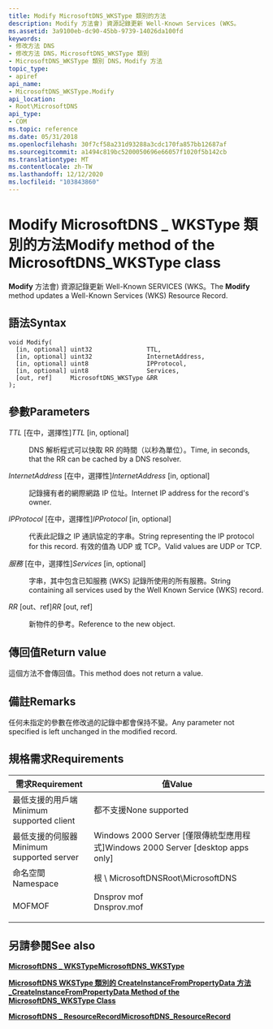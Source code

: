 ```yaml
---
title: Modify MicrosoftDNS_WKSType 類別的方法
description: Modify 方法會) 資源記錄更新 Well-Known Services (WKS。
ms.assetid: 3a9100eb-dc90-45bb-9739-14026da100fd
keywords:
- 修改方法 DNS
- 修改方法 DNS，MicrosoftDNS_WKSType 類別
- MicrosoftDNS_WKSType 類別 DNS，Modify 方法
topic_type:
- apiref
api_name:
- MicrosoftDNS_WKSType.Modify
api_location:
- Root\MicrosoftDNS
api_type:
- COM
ms.topic: reference
ms.date: 05/31/2018
ms.openlocfilehash: 30f7cf58a231d93288a3cdc170fa857bb12687af
ms.sourcegitcommit: a1494c819bc5200050696e66057f1020f5b142cb
ms.translationtype: MT
ms.contentlocale: zh-TW
ms.lasthandoff: 12/12/2020
ms.locfileid: "103843860"
---
```

# <a name="modify-method-of-the-microsoftdns_wkstype-class"></a><span data-ttu-id="ac519-106">Modify MicrosoftDNS \_ WKSType 類別的方法</span><span class="sxs-lookup"><span data-stu-id="ac519-106">Modify method of the MicrosoftDNS\_WKSType class</span></span>

<span data-ttu-id="ac519-107">**Modify** 方法會) 資源記錄更新 Well-Known SERVICES (WKS。</span><span class="sxs-lookup"><span data-stu-id="ac519-107">The **Modify** method updates a Well-Known Services (WKS) Resource Record.</span></span>

## <a name="syntax"></a><span data-ttu-id="ac519-108">語法</span><span class="sxs-lookup"><span data-stu-id="ac519-108">Syntax</span></span>


```mof
void Modify(
  [in, optional] uint32               TTL,
  [in, optional] uint32               InternetAddress,
  [in, optional] uint8                IPProtocol,
  [in, optional] uint8                Services,
  [out, ref]     MicrosoftDNS_WKSType &RR
);
```



## <a name="parameters"></a><span data-ttu-id="ac519-109">參數</span><span class="sxs-lookup"><span data-stu-id="ac519-109">Parameters</span></span>

<dl> <dt>

<span data-ttu-id="ac519-110">*TTL* \[在中，選擇性\]</span><span class="sxs-lookup"><span data-stu-id="ac519-110">*TTL* \[in, optional\]</span></span>
</dt> <dd>

<span data-ttu-id="ac519-111">DNS 解析程式可以快取 RR 的時間（以秒為單位）。</span><span class="sxs-lookup"><span data-stu-id="ac519-111">Time, in seconds, that the RR can be cached by a DNS resolver.</span></span>

</dd> <dt>

<span data-ttu-id="ac519-112">*InternetAddress* \[在中，選擇性\]</span><span class="sxs-lookup"><span data-stu-id="ac519-112">*InternetAddress* \[in, optional\]</span></span>
</dt> <dd>

<span data-ttu-id="ac519-113">記錄擁有者的網際網路 IP 位址。</span><span class="sxs-lookup"><span data-stu-id="ac519-113">Internet IP address for the record's owner.</span></span>

</dd> <dt>

<span data-ttu-id="ac519-114">*IPProtocol* \[在中，選擇性\]</span><span class="sxs-lookup"><span data-stu-id="ac519-114">*IPProtocol* \[in, optional\]</span></span>
</dt> <dd>

<span data-ttu-id="ac519-115">代表此記錄之 IP 通訊協定的字串。</span><span class="sxs-lookup"><span data-stu-id="ac519-115">String representing the IP protocol for this record.</span></span> <span data-ttu-id="ac519-116">有效的值為 UDP 或 TCP。</span><span class="sxs-lookup"><span data-stu-id="ac519-116">Valid values are UDP or TCP.</span></span>

</dd> <dt>

<span data-ttu-id="ac519-117">*服務* \[在中，選擇性\]</span><span class="sxs-lookup"><span data-stu-id="ac519-117">*Services* \[in, optional\]</span></span>
</dt> <dd>

<span data-ttu-id="ac519-118">字串，其中包含已知服務 (WKS) 記錄所使用的所有服務。</span><span class="sxs-lookup"><span data-stu-id="ac519-118">String containing all services used by the Well Known Service (WKS) record.</span></span>

</dd> <dt>

<span data-ttu-id="ac519-119">*RR* \[out、ref\]</span><span class="sxs-lookup"><span data-stu-id="ac519-119">*RR* \[out, ref\]</span></span>
</dt> <dd>

<span data-ttu-id="ac519-120">新物件的參考。</span><span class="sxs-lookup"><span data-stu-id="ac519-120">Reference to the new object.</span></span>

</dd> </dl>

## <a name="return-value"></a><span data-ttu-id="ac519-121">傳回值</span><span class="sxs-lookup"><span data-stu-id="ac519-121">Return value</span></span>

<span data-ttu-id="ac519-122">這個方法不會傳回值。</span><span class="sxs-lookup"><span data-stu-id="ac519-122">This method does not return a value.</span></span>

## <a name="remarks"></a><span data-ttu-id="ac519-123">備註</span><span class="sxs-lookup"><span data-stu-id="ac519-123">Remarks</span></span>

<span data-ttu-id="ac519-124">任何未指定的參數在修改過的記錄中都會保持不變。</span><span class="sxs-lookup"><span data-stu-id="ac519-124">Any parameter not specified is left unchanged in the modified record.</span></span>

## <a name="requirements"></a><span data-ttu-id="ac519-125">規格需求</span><span class="sxs-lookup"><span data-stu-id="ac519-125">Requirements</span></span>



| <span data-ttu-id="ac519-126">需求</span><span class="sxs-lookup"><span data-stu-id="ac519-126">Requirement</span></span> | <span data-ttu-id="ac519-127">值</span><span class="sxs-lookup"><span data-stu-id="ac519-127">Value</span></span> |
|-------------------------------------|----------------------------------------------------------------------------------------|
| <span data-ttu-id="ac519-128">最低支援的用戶端</span><span class="sxs-lookup"><span data-stu-id="ac519-128">Minimum supported client</span></span><br/> | <span data-ttu-id="ac519-129">都不支援</span><span class="sxs-lookup"><span data-stu-id="ac519-129">None supported</span></span><br/>                                                              |
| <span data-ttu-id="ac519-130">最低支援的伺服器</span><span class="sxs-lookup"><span data-stu-id="ac519-130">Minimum supported server</span></span><br/> | <span data-ttu-id="ac519-131">Windows 2000 Server \[僅限傳統型應用程式\]</span><span class="sxs-lookup"><span data-stu-id="ac519-131">Windows 2000 Server \[desktop apps only\]</span></span><br/>                                   |
| <span data-ttu-id="ac519-132">命名空間</span><span class="sxs-lookup"><span data-stu-id="ac519-132">Namespace</span></span><br/>                | <span data-ttu-id="ac519-133">根 \\ MicrosoftDNS</span><span class="sxs-lookup"><span data-stu-id="ac519-133">Root\\MicrosoftDNS</span></span><br/>                                                          |
| <span data-ttu-id="ac519-134">MOF</span><span class="sxs-lookup"><span data-stu-id="ac519-134">MOF</span></span><br/>                      | <dl> <span data-ttu-id="ac519-135"><dt>Dnsprov mof</dt></span><span class="sxs-lookup"><span data-stu-id="ac519-135"><dt>Dnsprov.mof</dt></span></span> </dl> |



## <a name="see-also"></a><span data-ttu-id="ac519-136">另請參閱</span><span class="sxs-lookup"><span data-stu-id="ac519-136">See also</span></span>

<dl> <dt>

[<span data-ttu-id="ac519-137">**MicrosoftDNS \_ WKSType**</span><span class="sxs-lookup"><span data-stu-id="ac519-137">**MicrosoftDNS\_WKSType**</span></span>](microsoftdns-wkstype.md)
</dt> <dt>

[<span data-ttu-id="ac519-138">**MicrosoftDNS WKSType 類別的 CreateInstanceFromPropertyData 方法 \_**</span><span class="sxs-lookup"><span data-stu-id="ac519-138">**CreateInstanceFromPropertyData Method of the MicrosoftDNS\_WKSType Class**</span></span>](microsoftdns-wkstype-createinstancefrompropertydata.md)
</dt> <dt>

[<span data-ttu-id="ac519-139">**MicrosoftDNS \_ ResourceRecord**</span><span class="sxs-lookup"><span data-stu-id="ac519-139">**MicrosoftDNS\_ResourceRecord**</span></span>](microsoftdns-resourcerecord.md)
</dt> </dl>

 

 





